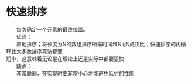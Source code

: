 # 快速排序
　　每次确定一个元素的最终位置。</br>
　　优点：</br>
　　原地排序；将长度为N的数组排序所需时间和NlgN成正比；快速排序的内循环比大多数排序算法都要</br>
短小，这意味着无论是在理论上还是实际中都要更快</br>
　　缺点：</br>
　　非常脆弱，在实现时要非常小心才能避免低劣的性能</br>
